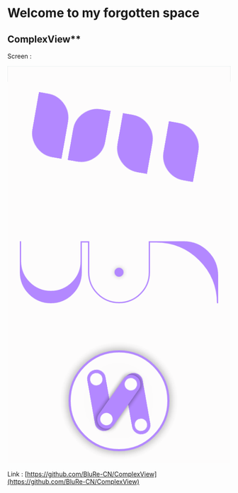 # Welcome to my forgotten space
## ComplexView**
Screen : 

![enter image description here](image/ComplexView/Screenshot_2019-07-23-01-34-06.png)

Link : [https://github.com/BluRe-CN/ComplexView](https://github.com/BluRe-CN/ComplexView)

